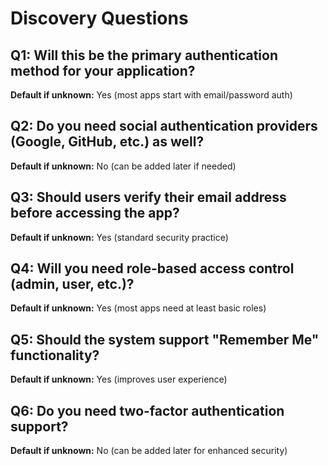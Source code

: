 # Discovery Questions

## Q1: Will this be the primary authentication method for your application?

**Default if unknown:** Yes (most apps start with email/password auth)

## Q2: Do you need social authentication providers (Google, GitHub, etc.) as well?

**Default if unknown:** No (can be added later if needed)

## Q3: Should users verify their email address before accessing the app?

**Default if unknown:** Yes (standard security practice)

## Q4: Will you need role-based access control (admin, user, etc.)?

**Default if unknown:** Yes (most apps need at least basic roles)

## Q5: Should the system support "Remember Me" functionality?

**Default if unknown:** Yes (improves user experience)

## Q6: Do you need two-factor authentication support?

**Default if unknown:** No (can be added later for enhanced security)
